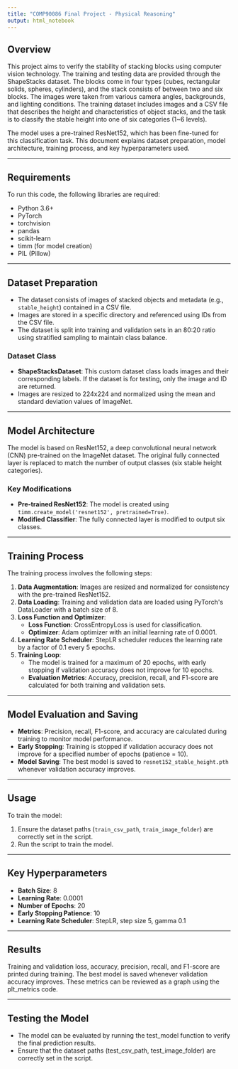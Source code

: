 ```yaml
---
title: "COMP90086 Final Project - Physical Reasoning"
output: html_notebook
---
```


## Overview
This project aims to verify the stability of stacking blocks using computer vision technology. The training and testing data are provided through the ShapeStacks dataset. The blocks come in four types (cubes, rectangular solids, spheres, cylinders), and the stack consists of between two and six blocks. The images were taken from various camera angles, backgrounds, and lighting conditions. The training dataset includes images and a CSV file that describes the height and characteristics of object stacks, and the task is to classify the stable height into one of six categories (1~6 levels).

The model uses a pre-trained ResNet152, which has been fine-tuned for this classification task. This document explains dataset preparation, model architecture, training process, and key hyperparameters used.

---
## Requirements
To run this code, the following libraries are required:

- Python 3.6+
- PyTorch
- torchvision
- pandas
- scikit-learn
- timm (for model creation)
- PIL (Pillow)

---
## Dataset Preparation
- The dataset consists of images of stacked objects and metadata (e.g., `stable_height`) contained in a CSV file.
- Images are stored in a specific directory and referenced using IDs from the CSV file.
- The dataset is split into training and validation sets in an 80:20 ratio using stratified sampling to maintain class balance.

### Dataset Class
- **ShapeStacksDataset**: This custom dataset class loads images and their corresponding labels. If the dataset is for testing, only the image and ID are returned.
- Images are resized to 224x224 and normalized using the mean and standard deviation values of ImageNet.

---
## Model Architecture
The model is based on ResNet152, a deep convolutional neural network (CNN) pre-trained on the ImageNet dataset. The original fully connected layer is replaced to match the number of output classes (six stable height categories).

### Key Modifications
- **Pre-trained ResNet152**: The model is created using `timm.create_model('resnet152', pretrained=True)`.
- **Modified Classifier**: The fully connected layer is modified to output six classes.

---
## Training Process
The training process involves the following steps:

1. **Data Augmentation**: Images are resized and normalized for consistency with the pre-trained ResNet152.
2. **Data Loading**: Training and validation data are loaded using PyTorch's DataLoader with a batch size of 8.
3. **Loss Function and Optimizer**:
   - **Loss Function**: CrossEntropyLoss is used for classification.
   - **Optimizer**: Adam optimizer with an initial learning rate of 0.0001.
4. **Learning Rate Scheduler**: StepLR scheduler reduces the learning rate by a factor of 0.1 every 5 epochs.
5. **Training Loop**:
   - The model is trained for a maximum of 20 epochs, with early stopping if validation accuracy does not improve for 10 epochs.
   - **Evaluation Metrics**: Accuracy, precision, recall, and F1-score are calculated for both training and validation sets.

---
## Model Evaluation and Saving
- **Metrics**: Precision, recall, F1-score, and accuracy are calculated during training to monitor model performance.
- **Early Stopping**: Training is stopped if validation accuracy does not improve for a specified number of epochs (patience = 10).
- **Model Saving**: The best model is saved to `resnet152_stable_height.pth` whenever validation accuracy improves.

---
## Usage
To train the model:

1. Ensure the dataset paths (`train_csv_path`, `train_image_folder`) are correctly set in the script.
2. Run the script to train the model.

---
## Key Hyperparameters
- **Batch Size**: 8
- **Learning Rate**: 0.0001
- **Number of Epochs**: 20
- **Early Stopping Patience**: 10
- **Learning Rate Scheduler**: StepLR, step size 5, gamma 0.1

---
## Results
Training and validation loss, accuracy, precision, recall, and F1-score are printed during training. The best model is saved whenever validation accuracy improves.
These metrics can be reviewed as a graph using the plt_metrics code.

---
## Testing the Model
- The model can be evaluated by running the test_model function to verify the final prediction results.
- Ensure that the dataset paths (test_csv_path, test_image_folder) are correctly set in the script.